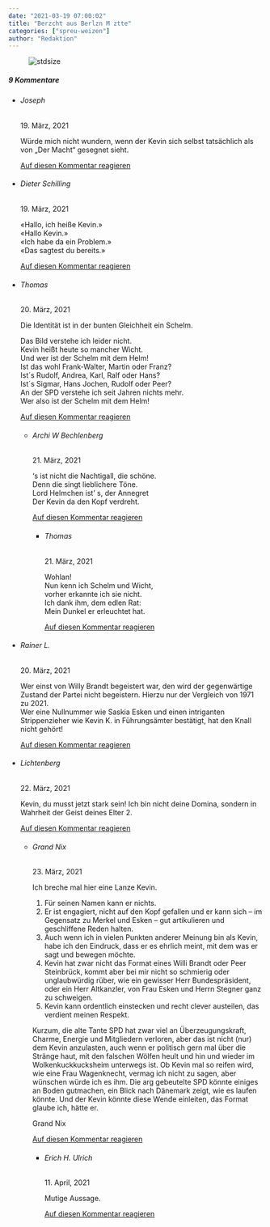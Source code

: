 ```yaml
---
date: "2021-03-19 07:00:02"
title: "Berzcht aus Berlzn M ztte"
categories: ["spreu-weizen"]
author: "Redaktion"
---
```



<figure>
<img src="https://www.publicomag.com/wp-content/uploads/2021/03/Publico_Cartoon-14_-1320x933.jpg" alt=stdsize>
</figure>


<!--more-->
<h5 class="comments-h">
9 Kommentare </h5>
<ul class="commentlist">
<li class="comment even thread-even depth-1 clearfix" id="li-comment-110000">
<h6 class="author">Joseph</h6> <span class="date">19. März, 2021</span>



Würde mich nicht wundern, wenn der Kevin sich selbst tatsächlich als von „Der Macht“ gesegnet sieht.

<a rel="nofollow" class="comment-reply-link" href="#comment-110000" data-commentid="110000" data-postid="13131" data-belowelement="comment-110000" data-respondelement="respond" data-replyto="Antworte auf Joseph" aria-label="Antworte auf Joseph">Auf diesen Kommentar reagieren</a> 


</li>
<li class="comment odd alt thread-odd thread-alt depth-1 clearfix" id="li-comment-110004">
<h6 class="author">Dieter Schilling</h6> <span class="date">19. März, 2021</span>



«Hallo, ich heiße Kevin.»<br>
«Hallo Kevin.»<br>
«Ich habe da ein Problem.»<br>
«Das sagtest du bereits.»

<a rel="nofollow" class="comment-reply-link" href="#comment-110004" data-commentid="110004" data-postid="13131" data-belowelement="comment-110004" data-respondelement="respond" data-replyto="Antworte auf Dieter Schilling" aria-label="Antworte auf Dieter Schilling">Auf diesen Kommentar reagieren</a> 


</li>
<li class="comment even thread-even depth-1 clearfix" id="li-comment-110021">
<h6 class="author">Thomas</h6> <span class="date">20. März, 2021</span>



Die Identität ist in der bunten Gleichheit ein Schelm.

Das Bild verstehe ich leider nicht.<br>
Kevin heißt heute so mancher Wicht.<br>
Und wer ist der Schelm mit dem Helm!<br>
Ist das wohl Frank-Walter, Martin oder Franz?<br>
Ist´s Rudolf, Andrea, Karl, Ralf oder Hans?<br>
Ist´s Sigmar, Hans Jochen, Rudolf oder Peer?<br>
An der SPD verstehe ich seit Jahren nichts mehr.<br>
Wer also ist der Schelm mit dem Helm!

<a rel="nofollow" class="comment-reply-link" href="#comment-110021" data-commentid="110021" data-postid="13131" data-belowelement="comment-110021" data-respondelement="respond" data-replyto="Antworte auf Thomas" aria-label="Antworte auf Thomas">Auf diesen Kommentar reagieren</a> 


<ul class="children">
<li class="comment odd alt depth-2 clearfix" id="li-comment-110026">
<h6 class="author">Archi W Bechlenberg</h6> <span class="date">21. März, 2021</span>



&#8216;s ist nicht die Nachtigall, die schöne.<br>
Denn die singt lieblichere Töne.<br>
Lord Helmchen ist&#8217; s, der Annegret<br>
Der Kevin da den Kopf verdreht.

<a rel="nofollow" class="comment-reply-link" href="#comment-110026" data-commentid="110026" data-postid="13131" data-belowelement="comment-110026" data-respondelement="respond" data-replyto="Antworte auf Archi W Bechlenberg" aria-label="Antworte auf Archi W Bechlenberg">Auf diesen Kommentar reagieren</a> 


<ul class="children">
<li class="comment even depth-3 clearfix" id="li-comment-110034">
<h6 class="author">Thomas</h6> <span class="date">21. März, 2021</span>



Wohlan!<br>
Nun kenn ich Schelm und Wicht,<br>
vorher erkannte ich sie nicht.<br>
Ich dank ihm, dem edlen Rat:<br>
Mein Dunkel er erleuchtet hat.

<a rel="nofollow" class="comment-reply-link" href="#comment-110034" data-commentid="110034" data-postid="13131" data-belowelement="comment-110034" data-respondelement="respond" data-replyto="Antworte auf Thomas" aria-label="Antworte auf Thomas">Auf diesen Kommentar reagieren</a> 


</li>
</ul>
</li>
</ul>
</li>
<li class="comment odd alt thread-odd thread-alt depth-1 clearfix" id="li-comment-110022">
<h6 class="author">Rainer L.</h6> <span class="date">20. März, 2021</span>



Wer einst von Willy Brandt begeistert war, den wird der gegenwärtige Zustand der Partei nicht begeistern. Hierzu nur der Vergleich von 1971 zu 2021.<br>
Wer eine Nullnummer wie Saskia Esken und einen intriganten Strippenzieher wie Kevin K. in Führungsämter bestätigt, hat den Knall nicht gehört!

<a rel="nofollow" class="comment-reply-link" href="#comment-110022" data-commentid="110022" data-postid="13131" data-belowelement="comment-110022" data-respondelement="respond" data-replyto="Antworte auf Rainer L." aria-label="Antworte auf Rainer L.">Auf diesen Kommentar reagieren</a> 


</li>
<li class="comment even thread-even depth-1 clearfix" id="li-comment-110069">
<h6 class="author">Lichtenberg</h6> <span class="date">22. März, 2021</span>



Kevin, du musst jetzt stark sein! Ich bin nicht deine Domina, sondern in Wahrheit der Geist deines Elter 2.

<a rel="nofollow" class="comment-reply-link" href="#comment-110069" data-commentid="110069" data-postid="13131" data-belowelement="comment-110069" data-respondelement="respond" data-replyto="Antworte auf Lichtenberg" aria-label="Antworte auf Lichtenberg">Auf diesen Kommentar reagieren</a> 


<ul class="children">
<li class="comment odd alt depth-2 clearfix" id="li-comment-110081">
<h6 class="author">Grand Nix</h6> <span class="date">23. März, 2021</span>



Ich breche mal hier eine Lanze Kevin.<br>
1. Für seinen Namen kann er nichts.<br>
2. Er ist engagiert, nicht auf den Kopf gefallen und er kann sich &#8211; im Gegensatz zu Merkel und Esken &#8211; gut artikulieren und geschliffene Reden halten.<br>
3. Auch wenn ich in vielen Punkten anderer Meinung bin als Kevin, habe ich den Eindruck, dass er es ehrlich meint, mit dem was er sagt und bewegen möchte.<br>
4. Kevin hat zwar nicht das Format eines Willi Brandt oder Peer Steinbrück, kommt aber bei mir nicht so schmierig oder unglaubwürdig rüber, wie ein gewisser Herr Bundespräsident, oder ein Herr Altkanzler, von Frau Esken und Herrn Stegner ganz zu schweigen.<br>
5. Kevin kann ordentlich einstecken und recht clever austeilen, das verdient meinen Respekt.

Kurzum, die alte Tante SPD hat zwar viel an Überzeugungskraft, Charme, Energie und Mitgliedern verloren, aber das ist nicht (nur) dem Kevin anzulasten, auch wenn er politisch gern mal über die Stränge haut, mit den falschen Wölfen heult und hin und wieder im Wolkenkuckkucksheim unterwegs ist. Ob Kevin mal so reifen wird, wie eine Frau Wagenknecht, vermag ich nicht zu sagen, aber wünschen würde ich es ihm. Die arg gebeutelte SPD könnte einiges an Boden gutmachen, ein Blick nach Dänemark zeigt, wie es laufen könnte. Und der Kevin könnte diese Wende einleiten, das Format glaube ich, hätte er.

Grand Nix

<a rel="nofollow" class="comment-reply-link" href="#comment-110081" data-commentid="110081" data-postid="13131" data-belowelement="comment-110081" data-respondelement="respond" data-replyto="Antworte auf Grand Nix" aria-label="Antworte auf Grand Nix">Auf diesen Kommentar reagieren</a> 


<ul class="children">
<li class="comment even depth-3 clearfix" id="li-comment-110521">
<h6 class="author">Erich H. Ulrich</h6> <span class="date">11. April, 2021</span>



Mutige Aussage.

<a rel="nofollow" class="comment-reply-link" href="#comment-110521" data-commentid="110521" data-postid="13131" data-belowelement="comment-110521" data-respondelement="respond" data-replyto="Antworte auf Erich H. Ulrich" aria-label="Antworte auf Erich H. Ulrich">Auf diesen Kommentar reagieren</a> 


</li>
</ul>
</li>
</ul>
</li>
</ul>
